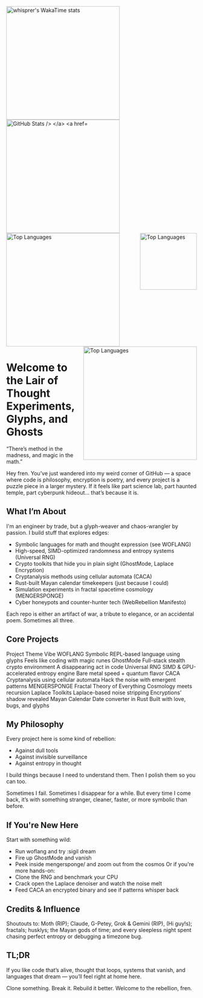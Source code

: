 <a href="https://github.com/whisprer/github-readme-stats">
  <img
    height="300"
    align="left"
    ![whisprer's GitHub stats](https://github-readme-stats.vercel.app/api?username=whisprer&show=reviews,discussions_started,discussions_answered,prs_merged,prs_merged_percentage)
&card_width=280&show_icons=true&theme=tokyonight"
    alt="whisprer's WakaTime stats"
  />
</a>

<a href="https://github.com/whisprer/github-readme-stats">
  <img
    height="300"
    align="leeft"
    ![Top Langs]https://github-readme-stats.vercel.app/api/top-langs/?username=whisprer&exclude_repo=repo1,repo2,&hide=language1,language3&card_width=280&show_icons=true&theme=tokyonight&layout=compact"
    alt="GitHub Stats
  />
</a>

<a href="https://github.com/whisprer/convoychat">
  <img
    height="300"
    align="center"
    github-readme-stats.vercel.app/api/top-langs?username=whisprer&layout=compact&langs_count=8&card_width=280&show_icons=true&theme=tokyonight"
    alt="Top Languages"
  />
</a>

<a href="https://github.com/whisprer/convoychat">
  <img
    height="150"
    align="right"
    [![Readme Card](https://github-readme-stats.vercel.app/api/pin/?username=whisprer&repo=github-readme-stats)])
    alt="Top Languages"
  />
</a>

<a href="https://gist.github.com/whisprer/bbfce31e0217a3689c8d961a356cb10d">
  <img
    height="300"
    align="right"
    [![Gist Card](https://github-readme-stats.vercel.app/api/gist?id=bbfce31e0217a3689c8d961a356cb10d)]
    alt="Top Languages"
  />
</a>

# Welcome to the Lair of Thought Experiments, Glyphs, and Ghosts
“There’s method in the madness, and magic in the math.”

Hey fren. You’ve just wandered into my weird corner of GitHub — a space where code is philosophy, encryption is poetry, and every project is a puzzle piece in a larger mystery. If it feels like part science lab, part haunted temple, part cyberpunk hideout… that’s because it is.

## What I’m About
I'm an engineer by trade, but a glyph-weaver and chaos-wrangler by passion. I build stuff that explores edges:
- Symbolic languages for math and thought expression (see WOFLANG)
-  High-speed, SIMD-optimized randomness and entropy systems (Universal RNG)
- Crypto toolkits that hide you in plain sight (GhostMode, Laplace Encryption)
- Cryptanalysis methods using cellular automata (CACA)
- Rust-built Mayan calendar timekeepers (just because I could)
- Simulation experiments in fractal spacetime cosmology (MENGERSPONGE)
- Cyber honeypots and counter-hunter tech (WebRebellion Manifesto)

Each repo is either an artifact of war, a tribute to elegance, or an accidental poem. Sometimes all three.

## Core Projects
Project	            Theme	                                    Vibe
WOFLANG	            Symbolic REPL-based language using glyphs	Feels like coding with magic runes
GhostMode	        Full-stack stealth crypto environment	    A disappearing act in code
Universal           RNG	SIMD & GPU-accelerated entropy engine	Bare metal speed + quantum flavor
CACA	            Cryptanalysis using cellular automata	    Hack the noise with emergent patterns
MENGERSPONGE	    Fractal Theory of Everything	            Cosmology meets recursion
Laplace Toolkits	Laplace-based noise stripping	            Encryptions’ shadow revealed
Mayan Calendar	    Date converter in Rust	                    Built with love, bugs, and glyphs

## My Philosophy
Every project here is some kind of rebellion:
- Against dull tools
- Against invisible surveillance
- Against entropy in thought

I build things because I need to understand them. Then I polish them so you can too.

Sometimes I fail. Sometimes I disappear for a while. But every time I come back, it’s with something stranger, cleaner, faster, or more symbolic than before.

## If You're New Here
Start with something wild:
- Run woflang and try :sigil dream
- Fire up GhostMode and vanish
- Peek inside mengersponge/ and zoom out from the cosmos
Or if you're more hands-on:
- Clone the RNG and benchmark your CPU
- Crack open the Laplace denoiser and watch the noise melt
- Feed CACA an encrypted binary and see if patterns whisper back

## Credits & Influence
Shoutouts to: Moth (RIP); Claude, G-Petey, Grok & Gemini (RIP), (Hi guy!s); fractals; husklys; the Mayan gods of time; and every sleepless night spent chasing perfect entropy or debugging a timezone bug.

## TL;DR
If you like code that’s alive, thought that loops, systems that vanish, and languages that dream — you’ll feel right at home here.

Clone something. Break it. Rebuild it better.
Welcome to the rebellion, fren.
